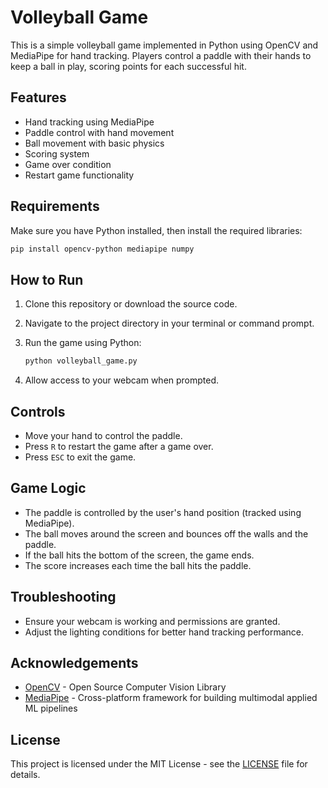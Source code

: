 


# Volleyball Game

This is a simple volleyball game implemented in Python using OpenCV and MediaPipe for hand tracking. Players control a paddle with their hands to keep a ball in play, scoring points for each successful hit. 

## Features

- Hand tracking using MediaPipe
- Paddle control with hand movement
- Ball movement with basic physics
- Scoring system
- Game over condition
- Restart game functionality

## Requirements

Make sure you have Python installed, then install the required libraries:

```bash
pip install opencv-python mediapipe numpy
```

## How to Run

1. Clone this repository or download the source code.
2. Navigate to the project directory in your terminal or command prompt.
3. Run the game using Python:

   ```bash
   python volleyball_game.py
   ```

4. Allow access to your webcam when prompted.

## Controls

- Move your hand to control the paddle.
- Press `R` to restart the game after a game over.
- Press `ESC` to exit the game.

## Game Logic

- The paddle is controlled by the user's hand position (tracked using MediaPipe).
- The ball moves around the screen and bounces off the walls and the paddle.
- If the ball hits the bottom of the screen, the game ends.
- The score increases each time the ball hits the paddle.

## Troubleshooting

- Ensure your webcam is working and permissions are granted.
- Adjust the lighting conditions for better hand tracking performance.

## Acknowledgements

- [OpenCV](https://opencv.org/) - Open Source Computer Vision Library
- [MediaPipe](https://mediapipe.dev/) - Cross-platform framework for building multimodal applied ML pipelines

## License

This project is licensed under the MIT License - see the [LICENSE](LICENSE) file for details.


